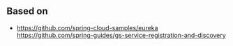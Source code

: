 ## Based on
- https://github.com/spring-cloud-samples/eureka
  https://github.com/spring-guides/gs-service-registration-and-discovery
 